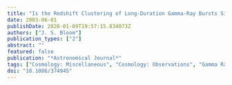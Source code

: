 ```yaml
---
title: "Is the Redshift Clustering of Long-Duration Gamma-Ray Bursts Significant?"
date: 2003-06-01
publishDate: 2020-01-09T19:57:15.834073Z
authors: ["J. S. Bloom"]
publication_types: ["2"]
abstract: ""
featured: false
publication: "*Astronomical Journal*"
tags: ["Cosmology: Miscellaneous", "Cosmology: Observations", "Gamma Rays", "Astrophysics"]
doi: "10.1086/374945"
---
```


